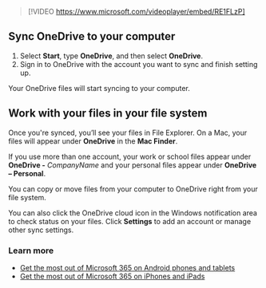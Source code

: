 > [!VIDEO https://www.microsoft.com/videoplayer/embed/RE1FLzP]

## Sync OneDrive to your computer
1. Select **Start**, type **OneDrive**, and then select **OneDrive**.
2. Sign in to OneDrive with the account you want to sync and finish setting up.

Your OneDrive files will start syncing to your computer.

## Work with your files in your file system
Once you're synced, you’ll see your files in File Explorer. On a Mac, your files will appear under **OneDrive** in the **Mac Finder**.

If you use more than one account, your work or school files appear under **OneDrive -** *CompanyName* and your personal files appear under **OneDrive – Personal**.

You can copy or move files from your computer to OneDrive right from your file system.

You can also click the OneDrive cloud icon in the Windows notification area to check status on your files. Click **Settings** to add an account or manage other sync settings.

### Learn more

- [Get the most out of Microsoft 365 on Android phones and tablets](https://support.microsoft.com/office/get-the-most-out-of-office-on-android-phones-and-tablets-3c7dd576-cbd2-449f-8bb6-f33912c05038?azure-portal=true) 
- [Get the most out of Microsoft 365 on iPhones and iPads](https://support.microsoft.com/office/video-get-the-most-out-of-microsoft-365-on-iphones-and-ipads-179728f7-7287-453b-832f-558145681219?azure-portal=true) 
